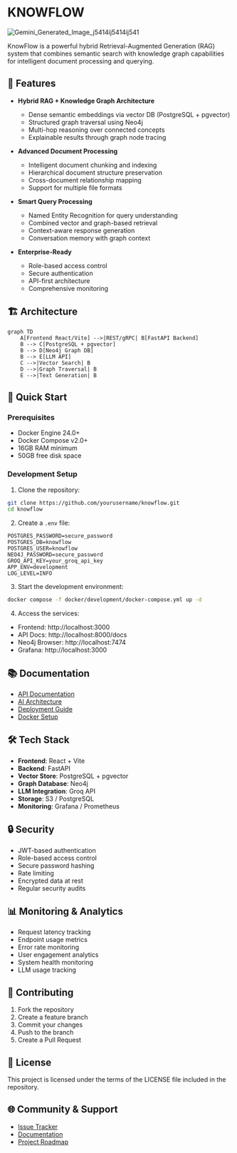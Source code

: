 # KNOWFLOW

![Gemini_Generated_Image_j5414ij5414ij541](https://github.com/user-attachments/assets/032a9bc6-b0fb-437d-93cd-a9f063220e03)

KnowFlow is a powerful hybrid Retrieval-Augmented Generation (RAG) system that combines semantic search with knowledge graph capabilities for intelligent document processing and querying.

## 🌟 Features

- **Hybrid RAG + Knowledge Graph Architecture**

  - Dense semantic embeddings via vector DB (PostgreSQL + pgvector)
  - Structured graph traversal using Neo4j
  - Multi-hop reasoning over connected concepts
  - Explainable results through graph node tracing

- **Advanced Document Processing**

  - Intelligent document chunking and indexing
  - Hierarchical document structure preservation
  - Cross-document relationship mapping
  - Support for multiple file formats

- **Smart Query Processing**

  - Named Entity Recognition for query understanding
  - Combined vector and graph-based retrieval
  - Context-aware response generation
  - Conversation memory with graph context

- **Enterprise-Ready**
  - Role-based access control
  - Secure authentication
  - API-first architecture
  - Comprehensive monitoring

## 🏗️ Architecture

```mermaid
graph TD
    A[Frontend React/Vite] -->|REST/gRPC| B[FastAPI Backend]
    B --> C[PostgreSQL + pgvector]
    B --> D[Neo4j Graph DB]
    B --> E[LLM API]
    C -->|Vector Search| B
    D -->|Graph Traversal| B
    E -->|Text Generation| B
```

## 🚀 Quick Start

### Prerequisites

- Docker Engine 24.0+
- Docker Compose v2.0+
- 16GB RAM minimum
- 50GB free disk space

### Development Setup

1. Clone the repository:

```bash
git clone https://github.com/yourusername/knowflow.git
cd knowflow
```

2. Create a `.env` file:

```env
POSTGRES_PASSWORD=secure_password
POSTGRES_DB=knowflow
POSTGRES_USER=knowflow
NEO4J_PASSWORD=secure_password
GROQ_API_KEY=your_groq_api_key
APP_ENV=development
LOG_LEVEL=INFO
```

3. Start the development environment:

```bash
docker compose -f docker/development/docker-compose.yml up -d
```

4. Access the services:

- Frontend: http://localhost:3000
- API Docs: http://localhost:8000/docs
- Neo4j Browser: http://localhost:7474
- Grafana: http://localhost:3000

## 📚 Documentation

- [API Documentation](docs/API.md)
- [AI Architecture](docs/AI-ARCHITECTURE.md)
- [Deployment Guide](docs/DEPLOYMENT.md)
- [Docker Setup](docs/DOCKER.md)

## 🛠️ Tech Stack

- **Frontend**: React + Vite
- **Backend**: FastAPI
- **Vector Store**: PostgreSQL + pgvector
- **Graph Database**: Neo4j
- **LLM Integration**: Groq API
- **Storage**: S3 / PostgreSQL
- **Monitoring**: Grafana / Prometheus

## 🔒 Security

- JWT-based authentication
- Role-based access control
- Secure password hashing
- Rate limiting
- Encrypted data at rest
- Regular security audits

## 📊 Monitoring & Analytics

- Request latency tracking
- Endpoint usage metrics
- Error rate monitoring
- User engagement analytics
- System health monitoring
- LLM usage tracking

## 🤝 Contributing

1. Fork the repository
2. Create a feature branch
3. Commit your changes
4. Push to the branch
5. Create a Pull Request

## 📄 License

This project is licensed under the terms of the LICENSE file included in the repository.

## 🌐 Community & Support

- [Issue Tracker](https://github.com/yourusername/knowflow/issues)
- [Documentation](docs/)
- [Project Roadmap](docs/PRD.md)
